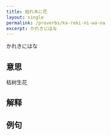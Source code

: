 ```yaml
---
title: 枯れ木に花
layout: single
permalink: /proverbs/ka-reki-ni-wa-na
excerpt: かれきにはな
---
```


かれきにはな

## 意思

枯树生花

## 解释

## 例句

